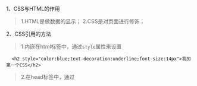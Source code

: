 1、CSS与HTML的作用
> 1.HTML是做数据的显示；
> 2.CSS是对页面进行修饰；

2、CSS引用的方法
> 1.内嵌在html标签中，通过`style`属性来设置
```
  <h2 style="color:blue;text-decoration:underline;font-size:14px">我的第一个CSS</h2>
```
> 2.在head标签中，通过<style>标签来定义
```
<head>
  <style type="text/css">
  h2{
    background: green;
  }
  </style>
</head>
```
> 3.引用外部css文件
```
<head>
  <link rel="stylesheet" type="text/css" href="01.css"/>
</head>
```

3、css样式的作用范围
> 1.CSS样式是按顺序，从上到下进行加载的；
> 2.不同的引入方法，都遵循这个规则。

4、css选择器
> 1.标签选择器（元素选择器）：对页面中的所有标签都有用；
```css
h2{
  background: green;     //页面中的所有的<h2>标签都会有效
}
```
> 2.id选择器，用"#"标记：对指定的标签进行修饰；
```css
p#p1{               //表示<p>标签的id="p1"
  color: yellow;
}
```
> 3.类选择器，用"."标记：对一组标签进行修饰；
```css
p.p2{               //表示<p>标签的class="p2"
  color: yellow;
}
```
> 4.属性选择器，根据元素的属性及属性值来选择元素。
> 1. 简单属性选择：选择某个属性的元素，不管属性值为什么；
```css
*[title] {                //包含title属性的所有元素，字体颜色变红
    color: red;
}

a[href] {                 //针对href属性的a元素，字体变蓝
    color: blue;
}
a[href][title] {          //同时有href和title属性的a元素，字体变黄
    color: yellow;
}
```
> 2. 特定属性值选择：只选择有特定属性值的元素（属性与属性值必须完全匹配，特别是空格分隔符）；
```css
a[href="#"][title="test"] {  //同时有href="#"和title="test"的a元素，字体变黄
    color: yellow;
}
li[class="test"] {          //这个与html中的不匹配，无效
     color: gray;
 }
li[class="test test1"] {    //这个与html中的完全匹配，有效
    color: gray;
}
```
```html
<li class="test test1">工艺美术</li>
```
> 3. 部分属性值选择：针对属性值中的某个词进行选择，使用`~`符号；
```html
<li class="test test1">工艺美术</li>
```
```css
li[class~="test"] {          //匹配属性值中的部分词
     color: orange;
 }
```
> 4. 子串匹配属性选择器

|选择器|描述|
|---|---|
|[abc^="def"]|选择abc属性，属性值以"def"开头的所有元素|
|[abc$="def"]|选择abc属性，属性值以"def"结尾的所有元素|
|[abc*="def"]|选择abc属性，属性值包含"def"子串的所有元素|
```html
<li class="test test1">工艺美术</li>
```
```css
li[class^="t"] {        //class属性值以"t"开头的所有li元素，字体变红
    color: red;
}
li[class$="1"] {        //class属性值以"1"结尾的所有li元素，字体变黄
    color: yellow;
}
li[class*="es"] {       //class属性值包含"es"子串的所有li元素，字体变蓝
    color: blue;
}
```
> 5. 特定属性选择器：选择属性值等于或以这个开头的所有元素，一般用于匹配语言值；
```html
<p lang="en">Hello!</p>            <!--英国-->
<p lang="en-us">Greetings!</p>     <!--英国-美国-->
<p lang="en-au">G'day!</p>         <!--英国-澳洲-->
```
```css
*[lang|=zh] {              //lang属性值为"en"或者以"en-"开头的所有元素，字体变红
    color: red;
}
```
> 5.包含选择器（后代选择器）：用" "标记：对一个大标签中的 **所有** 指定的标签(包括子标签中的)进行修饰；
> 1. 这里定义的样式，会在最后加载(优先级最低)；
```
div span{
  color: red;
}
//在<h3>标签中的<span>标签，也会被修饰
<div>
    我的第一个CSS我的第一<span>个CSS我的第一</span>个CSS我的第一<h3>个CS<span>S我的</span>第</h3>一个CSS我的第一个CSS我的第一<span>个CSS我的第一个CSS我的第</span>一个CSS，我的第一个CSS我的第一个CSS我的第一个CSS我的第一个CSS我的第一个CSS.
</div>
```
> 6.子对象选择器：用">"标记：只针对第一级标签进行修饰；
```
div>span{
  color: purple;
}
//只针对"个CSS我的第一"应用样式，在<h3>标签中的<span>标签不会应用
<div>
    <h3>我的<span>第一<span>个CS<h3>S我的第一<span>个CSS我的第一</span>个CSS
</div>
```
> 7.相邻兄弟选择器：选择紧接在一个元素后的元素，且二者有相同的父元素，用`+`符号；
```html
<h1>This is a heading.</h1>
<p>This is paragraph.</p>
<p>This is paragraph.</p>
```
```
h1 + p {              //表示h1元素后的第一个p元素，字体变红
    color: red;
}
```
> 8.伪类选择器：向某些元素添加特殊的效果；

|属性|描述|
|---|---|
|:active|向被激活的元素添加样式|
|:focus|向拥有键盘输入焦点的元素添加样式|
|:hover|当鼠标悬浮在元素上方时，向元素添加样式|
|:link|向未被访问的链接添加样式|
|:visited|向已被访问的链接添加样式|
|:first-child|向元素的第一个子元素添加样式，该元素的位置必须是第一个|
|:lang|向带有指定lang属性的元素添加样式|
```html
<body>
<p><i>test0</i>,00,<i>test00</i></p>    
<p><i>test1</i>,11,<i>test11</i></p>
</body>
```
```css
p:first-child{         //第一个p元素变红，是body的第一个子元素
    color: red;
}
```
> 1. first-child：表示是父元素的所有子元素中的第一个位置上的元素添加样式；
```html
<body>
<i>iiii00</i>                           <!--iiii00变红，i是body的第一个子元素-->
<p><i>test0</i>,00,<i>test00</i></p>    <!--test0变红，i是p的第一个子元素-->
<p><i>test1</i>,11,<i>test11</i></p>    <!--test1变红，i是p的第一个子元素-->
<i>iiii11</i>                           <!--iiii11无变化，不是body的第一个子元素，是第四个子元素-->
</body>
```
```html
<body>
<p><i>test0</i>,00,<i>test00</i></p>    <!--test0变红，i是p的第一个子元素-->
<p><i>test1</i>,11,<i>test11</i></p>    <!--test1变红，i是p的第一个子元素-->
<i>iiii11</i>                           <!--iiii11无变化，不是body的第一个子元素，是第三个子元素-->
</body>
```
```css
i:first-child{        
    color: red;
}
```
> 9.伪元素选择器：向某些选择器添加特殊效果；

|属性|描述|
|---|---|
|:first-letter|向文本的第一个字母添加特殊样式|
|:first-line|向文本的首行添加特殊样式|
|:before|在元素之前添加样式|
|:after|在元素之后添加样式|
```html
<span>00</span>
```
```css
span:before {               //倒三角
    content: "";
    border: 5px solid transparent;
    border-top-color: red;
    display: inline-block;
    margin-bottom:-2px;
    margin-left: 10px;
}
```
```css
span:before {              //插入一张图片
  content: url("../img/test.jpg");
}
```
> 10.分组选择符：用","隔开：同时设置对个标签的样式
```
#p1,#p2{
  font-size:20px;
}
```

5、盒子模型(box model)
> 1.padding属性：子标签距离自己的距离；
> 2.margin属性：自己距离父标签的距离；
```
//这两种样式写法的作用相同
#parent{
  border:1px solid red;
  height: 500px;
  width: 500px;
  padding:30px;
}
#child{
  border:1px solid blue;
  height: 150px;
  width: 150px;
  margin: 30px;
}
<div id="parent">
  <div id="child">
    hello
  </div>
</div>
```

6、清除标签的原来样式
> 1.一些标签有自己原来的margin和padding样式，例如<h2>标签；
> 2.<body>中也存在默认的margin；
> 3.清除所有的样式：
> 1. 用`*`表示所有的标签；
```
*{
  margin:0px;
  padding:0px;
}
```

7、特殊的文本标签兼容性(例如<span>和<a>)
> 1.只能设置文本的标签，在W3C标准中默认是不能用width等样式修饰的(直接对其赋值是无用的)；
> 2.要通过`display:block`之后才会有作用；
> 3.在IE中是直接使用width是有用的。

8、padding的兼容性
> 1.对于padding而言，如果一个标签设置了height或width，此时，再进行padding设置；
> 2.对于IE而言，padding值不会加到height和width中；
> 3.除了IE以外的浏览器，padding值会加到height和width中；例如，一个div高度是40，padding-top为20，此时，div的高度变成了60。
> 4.不要使用padding进行对齐操作。
```
#star span{
  border:1px solid purple;
  width:50px;
  height:30px;
  display: block;
  text-align: center;
  padding-top: 20px；
}
<div id="star">
  <span>111</span>
  <span>222</span>
  <span>333</span>
  <span>444</span>
</div>
```

9、定位：相对定位和绝对定位
> 1.absolute：绝对定位，不占据空间，会被其他元素占用；
> 1. 针对上一级的父元素中的position为absolute来进行定位；
> **2019/2/21：注：经代码检查，只要上级元素中有`position:relative;`，或者`position：absolute；`就会针对这一层的样式来进行定位。`position：relative;`有一个优点，会占据空间，不至于下面的元素顶上来，建议使用。（作用：针对某个指定的区域使用绝对定位）**
```html
<div class="container">
    <div class="list">        //绝对定位相对于container的位置开始定位

    </div>
</div>
```
```css
.container {
    position: relative;
    height: 100px;
    width: 100px;
    border: 1px solid red;
}
.list{
    position:absolute;
    left:20px;
    top:20px;
    height: 30px;
    width: 30px;
    background-color: #e227b1;
}
```
> 2. 如果父级中，没有这样的定位方式，会针对body来进行定位；
> 3. 使用方法：
```
position: absolute;
bottom: 0px;
left: 10px;
```
> 2.relative：相对定位，占据空间（哪怕这个元素已经移动到其他地方）
> 1. 针对父元素；
> 2. 使用方法：
```
position: relative;
bottom: 0px;
left: 10px;
```
> **使用：用来设置文本对齐方式**

10、给ul中的li标签添加一个自定义的小圆点
> 1.通过background属性来加载一张图片；
```
background: url("2.png") no-repeat;     //不重复填充该图片
background-position: 2px 4px;           //设置图片的位置
```

20、加载一张图片的方法
> 1.使用<img>标签：适用加载会变化的图片；
> 2.使用background属性；适用加载固定不变的图片；
> 3.区别：
> 1. 使用<img>加载图片，再次请求加载图片时，需要时间；
> 2. 使用background属性，再次请求图片，会在缓存器中读取，节约了时间；

30、float的使用
> 1.float:left
> 1. 元素会自动向左排齐；
> 2. 如果外层标签宽度不能满足float标签的宽度，会自动换行；
> 3. 对于IE而言，该标签会占据空间，其他浏览器不会占用空间；
> 4. 在使用了这个对齐方法以后，在下一个元素中药使用clear:both;来清除左右漂移；（解决浏览器兼容问题）
```
#nav ul li{
  float: left;
}
#content{
  clear:both;
}

<div id="nav">
  <ul>
    <li><span>返回首页</span></li>
    <li><span>联系我们</span></li>
  </ul>
</div>
<div id="content">内容管理</div>
```
> 2.float:right
> 1. 元素会自动向右排齐；

31、浏览器兼容的居中方法
```
position: absolute;
left:50%;
margin-left: -550px;
```

32、超链接的样式
> 1.a:link表示默认的样式；
> 2.a:visited表示访问之后的样式；
> 3.a:hover表示鼠标移到超链接上的样式
> 4.同一类的超链接可以用class来区分
> **注意：在IE中link不能自动继承visited，我们要手动配置才能够达到效果**
```
a.nav_href:link,a.nav_href:visited{
  text-decoration: none;
  font-size: 14px;
  color: blue;
}
a.nav_href:visited{
  color: red;
}
a.nav_href:hover{
  color: green;
  text-decoration: underline;
}
<a href="#" class="nav_href">超链接1</a>
<a href="#" class="nav_href">超链接2</a>
```

33、设置多个样式
> 1.添加多个类名，类名的顺序与加载样式的顺序无关，取决于样式表中的顺序；

```
li.nav_li{                            //取决于这里定义的顺序
  width:160px;
  height: 40px;
  float: left;
  text-align: center;
  border-right: 1px solid #339;
  border-bottom: 0px;
}
li.nav_last{                         //取决于这里定义的顺序
  border: none;
}

<li class="nav_li"><a href="#">工作动态</a></li>
<li class="nav_li"><a href="#">联系我们</a></li>
<li class="nav_li nav_last"><a href="#">网站帮助</a></li>     //两个效果相同
<li class="nav_last nav_li"><a href="#">网站帮助</a></li>     //两个效果相同
```

34、浏览器兼容性（CSS Hack）
> 1.Hack：不同的浏览器识别不同的css语言；
> 2.具体语法：百度css hack；

35、伪类
> 1.作用：用来添加一些选择器的特殊效果。
```
a:link {color:#000000;}      /* 未访问链接*/
a:visited {color:#00FF00;}  /* 已访问链接 */
a:hover {color:#FF00FF;}  /* 鼠标移动到链接上 */
a:active {color:#0000FF;}  /* 鼠标点击时 */
```
